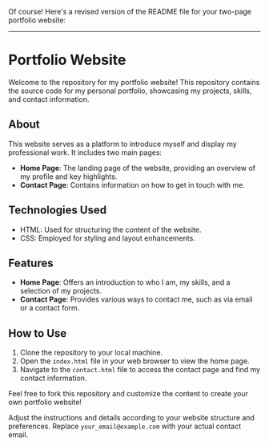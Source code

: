 Of course! Here's a revised version of the README file for your two-page portfolio website:

---

# Portfolio Website

Welcome to the repository for my portfolio website! This repository contains the source code for my personal portfolio, showcasing my projects, skills, and contact information.

## About

This website serves as a platform to introduce myself and display my professional work. It includes two main pages:

- **Home Page**: The landing page of the website, providing an overview of my profile and key highlights.
- **Contact Page**: Contains information on how to get in touch with me.

## Technologies Used

- HTML: Used for structuring the content of the website.
- CSS: Employed for styling and layout enhancements.

## Features

- **Home Page**: Offers an introduction to who I am, my skills, and a selection of my projects.
- **Contact Page**: Provides various ways to contact me, such as via email or a contact form.

## How to Use

1. Clone the repository to your local machine.
2. Open the `index.html` file in your web browser to view the home page.
3. Navigate to the `contact.html` file to access the contact page and find my contact information.

Feel free to fork this repository and customize the content to create your own portfolio website!


Adjust the instructions and details according to your website structure and preferences. Replace `your_email@example.com` with your actual contact email.
